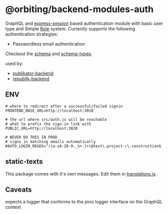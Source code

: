 # @orbiting/backend-modules-auth

GraphQL and [express-session](https://github.com/expressjs/session) based authentication module with basic user type and Simple [Role](lib/Roles.js) system. Currently supports the following authentication strategies:

- Passwordless email authentication

Checkout the [schema](graphql/schema.js) and [schema-types](graphql/schema-types.js).

used by:

- [publikator-backend](https://github.com/orbiting/publikator-backend)
- [republik-backend](https://github.com/orbiting/republik-backend)

## ENV

```
# where to redirect after a successful/failed signin
FRONTEND_BASE_URL=http://localhost:3010

# the url where src/auth.js will be reachable
# what to prefix the sign-in link with
PUBLIC_URL=http://localhost:3020

# NEVER DO THIS IN PROD
# signs in matching emails automatically
#AUTO_LOGIN_REGEX=^([a-zA-Z0-9._%+-]+)@test\.project-r\.construction$
```

## static-texts

This package comes with it's own messages. Edit them in [translations.js](/lib/translations.json).

## Caveats

expects a logger that conforms to the pino logger interface on the GraphQL context
